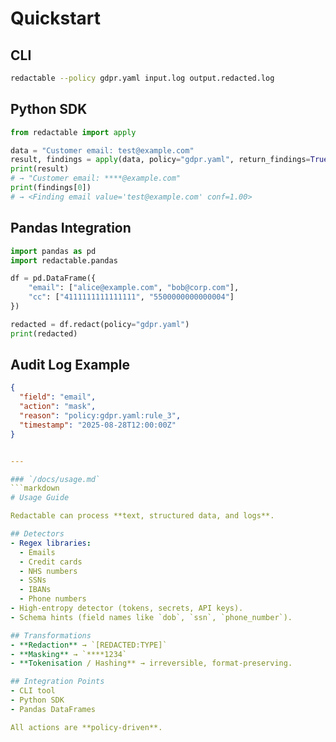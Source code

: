 # Quickstart

## CLI
```bash
redactable --policy gdpr.yaml input.log output.redacted.log
```

## Python SDK

```python
from redactable import apply

data = "Customer email: test@example.com"
result, findings = apply(data, policy="gdpr.yaml", return_findings=True)
print(result)
# → "Customer email: ****@example.com"
print(findings[0])
# → <Finding email value='test@example.com' conf=1.00>
```

## Pandas Integration

```python
import pandas as pd
import redactable.pandas

df = pd.DataFrame({
    "email": ["alice@example.com", "bob@corp.com"],
    "cc": ["4111111111111111", "5500000000000004"]
})

redacted = df.redact(policy="gdpr.yaml")
print(redacted)
```

## Audit Log Example

```json
{
  "field": "email",
  "action": "mask",
  "reason": "policy:gdpr.yaml:rule_3",
  "timestamp": "2025-08-28T12:00:00Z"
}
```

```yaml

---

### `/docs/usage.md`
```markdown
# Usage Guide

Redactable can process **text, structured data, and logs**.

## Detectors
- Regex libraries:
  - Emails
  - Credit cards
  - NHS numbers
  - SSNs
  - IBANs
  - Phone numbers
- High-entropy detector (tokens, secrets, API keys).
- Schema hints (field names like `dob`, `ssn`, `phone_number`).

## Transformations
- **Redaction** → `[REDACTED:TYPE]`
- **Masking** → `****1234`
- **Tokenisation / Hashing** → irreversible, format-preserving.

## Integration Points
- CLI tool
- Python SDK
- Pandas DataFrames

All actions are **policy-driven**.
```